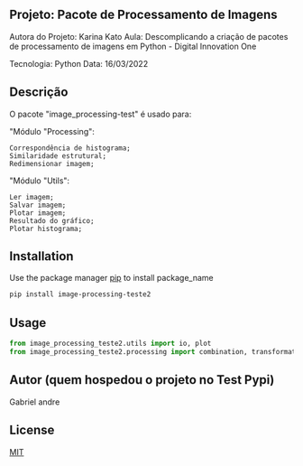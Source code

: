 ## Projeto: Pacote de Processamento de Imagens
Autora do Projeto: Karina Kato
Aula: Descomplicando a criação de pacotes de processamento de imagens em Python - Digital Innovation One

Tecnologia: Python
Data: 16/03/2022

## Descrição
O pacote "image_processing-test" é usado para:

"Módulo "Processing":

	Correspondência de histograma;
	Similaridade estrutural;
	Redimensionar imagem;

"Módulo "Utils":

	Ler imagem;
	Salvar imagem;
	Plotar imagem;
	Resultado do gráfico;
	Plotar histograma;

## Installation

Use the package manager [pip](https://pip.pypa.io/en/stable/) to install package_name

```bash
pip install image-processing-teste2
```

## Usage

```python
from image_processing_teste2.utils import io, plot
from image_processing_teste2.processing import combination, transformation
```

## Autor (quem hospedou o projeto no Test Pypi) 
Gabriel andre

## License
[MIT](https://choosealicense.com/licenses/mit/)
